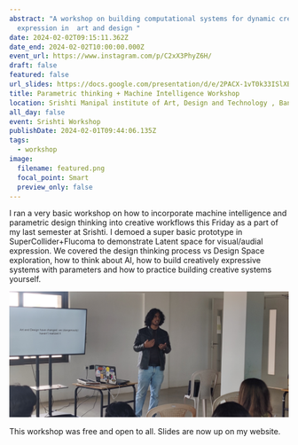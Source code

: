 ```yaml
---
abstract: "A workshop on building computational systems for dynamic creative
  expression in  art and design "
date: 2024-02-02T09:15:11.362Z
date_end: 2024-02-02T10:00:00.000Z
event_url: https://www.instagram.com/p/C2xX3PhyZ6H/
draft: false
featured: false
url_slides: https://docs.google.com/presentation/d/e/2PACX-1vT0k33ISlXBR_Jc43F5MI1tqXz71vZURSedwEBI0B2HHBykgAG_jRyraMAPB8UICAheYA46-0hVnrEH/pub?start=false&loop=false&delayms=3000
title: Parametric thinking + Machine Intelligence Workshop
location: Srishti Manipal institute of Art, Design and Technology , Bangalore campus
all_day: false
event: Srishti Workshop
publishDate: 2024-02-01T09:44:06.135Z
tags:
  - workshop
image:
  filename: featured.png
  focal_point: Smart
  preview_only: false
---
```

I ran a very basic workshop on how to incorporate machine intelligence and parametric design thinking into creative workflows this Friday as a part of my last semester at Srishti. I demoed a super basic prototype in  SuperCollider+Flucoma to demonstrate Latent space for visual/audial expression. We covered the design thinking process vs Design Space exploration, how to think about AI, how to build creatively expressive systems with parameters and how to practice building creative systems yourself.



![](1000042107.jpg)

This workshop was free and open to all. Slides are now up on my website.